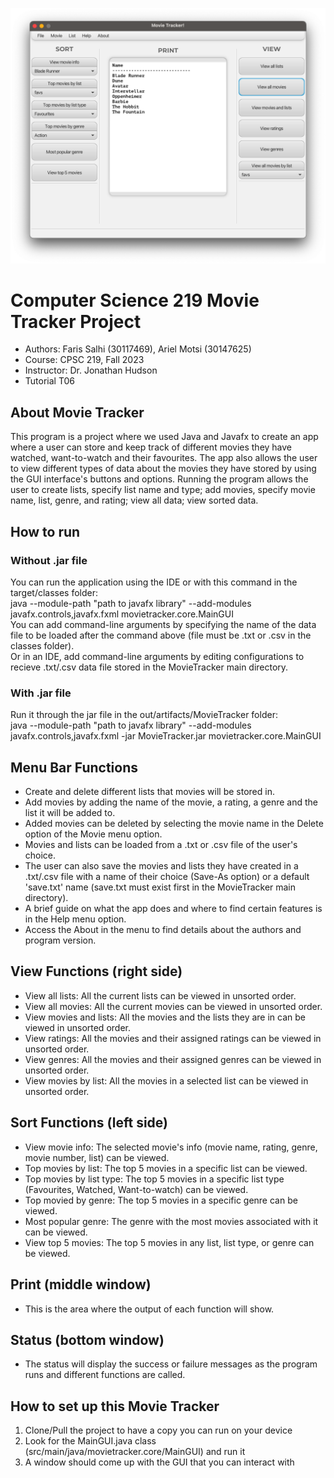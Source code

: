 ![Screenshot of program running on Mac](MovieTrackerScreenshot.png "Movie Tracker") <br>

# Computer Science 219 Movie Tracker Project
* Authors: Faris Salhi (30117469), Ariel Motsi (30147625)
* Course: CPSC 219, Fall 2023
* Instructor: Dr. Jonathan Hudson
* Tutorial T06

## About Movie Tracker
This program is a project where we used Java and Javafx to create an app where a user can store and keep track of different movies they have watched, want-to-watch and their favourites. The app also allows the user to view different types of data about the movies they have stored by using the GUI interface's buttons and options. Running the program allows the user to create lists, specify list name and type; add movies, specify movie name, list, genre, and rating; view all data; view sorted data.

## How to run
### Without .jar file
You can run the application using the IDE or with this command in the target/classes folder: <br>
java --module-path "path to javafx library" --add-modules javafx.controls,javafx.fxml movietracker.core.MainGUI <br>
You can add command-line arguments by specifying the name of the data file to be loaded after the command above (file must be .txt or .csv in the classes folder). <br>
Or in an IDE, add command-line arguments by editing configurations to recieve .txt/.csv data file stored in the MovieTracker main directory.

### With .jar file
Run it through the jar file in the out/artifacts/MovieTracker folder: <br>
java --module-path "path to javafx library" --add-modules javafx.controls,javafx.fxml -jar MovieTracker.jar movietracker.core.MainGUI <br>


## Menu Bar Functions
* Create and delete different lists that movies will be stored in.
* Add movies by adding the name of the movie, a rating, a genre and the list it will be added to.
* Added movies can be deleted by selecting the movie name in the Delete option of the Movie menu option.
* Movies and lists can be loaded from a .txt or .csv file of the user's choice.
* The user can also save the movies and lists they have created in a .txt/.csv file with a name of their choice (Save-As option) or a default 'save.txt' name (save.txt must exist first in the MovieTracker main directory).
* A brief guide on what the app does and where to find certain features is in the Help menu option.
* Access the About in the menu to find details about the authors and program version.

## View Functions (right side)
* View all lists: All the current lists can be viewed in unsorted order.
* View all movies: All the current movies can be viewed in unsorted order.
* View movies and lists: All the movies and the lists they are in can be viewed in unsorted order.
* View ratings: All the movies and their assigned ratings can be viewed in unsorted order.
* View genres: All the movies and their assigned genres can be viewed in unsorted order.
* View movies by list: All the movies in a selected list can be viewed in unsorted order.

## Sort Functions (left side) 
* View movie info: The selected movie's info (movie name, rating, genre, movie number, list) can be viewed.
* Top movies by list: The top 5 movies in a specific list can be viewed.
* Top movies by list type: The top 5 movies in a specific list type (Favourites, Watched, Want-to-watch) can be viewed.
* Top movied by genre: The top 5 movies in a specific genre can be viewed.
* Most popular genre: The genre with the most movies associated with it can be viewed.
* View top 5 movies: The top 5 movies in any list, list type, or genre can be viewed.

## Print (middle window)
* This is the area where the output of each function will show.

## Status (bottom window)
* The status will display the success or failure messages as the program runs and different functions are called.

## How to set up this Movie Tracker
1. Clone/Pull the project to have a copy you can run on your device
2. Look for the MainGUI.java class (src/main/java/movietracker.core/MainGUI) and run it
3. A window should come up with the GUI that you can interact with
